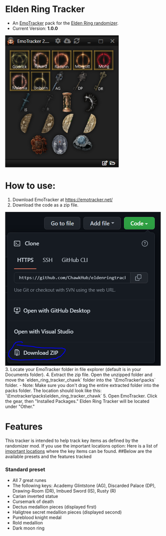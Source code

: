 # Elden Ring Tracker
- An [EmoTracker](https://emotracker.net/) pack for the [Elden Ring randomizer](https://www.nexusmods.com/eldenring/mods/428).
- Current Version: **1.0.0**
<img src="https://raw.githubusercontent.com/ChawkHub/eldenringtracker/master/emotracker.PNG">

# How to use:
1. Download EmoTracker at https://emotracker.net/
2. Download the code as a zip file.  
<img src="https://raw.githubusercontent.com/ChawkHub/eldenringtracker/master/download.PNG">  
3. Locate your EmoTracker folder in file explorer (default is in your Documents folder).  
4. Extract the zip file. Open the unzipped folder and move the `elden_ring_tracker_chawk` folder into the `\EmoTracker\packs` folder.  
   - Note: Make sure you don't drag the entire extracted folder into the packs folder. The location should look like this: `\Emotracker\packs\elden_ring_tracker_chawk`  
5. Open EmoTracker. Click the gear, then "Installed Packages." Elden Ring Tracker will be located under "Other."  

# Features
This tracker is intended to help track key items as defined by the randomizer mod. 
If you use the important locations option: Here is a list of [important locations](https://www.nexusmods.com/eldenring/articles/43) where the key items can be found.
##Below are the available presets and the features tracked
### Standard preset
- All 7 great runes
- The following keys: Academy Glintstone (AG), Discarded Palace (DP), Drawing-Room (DR), Imbued Sword (IS), Rusty (R)
- Carian inverted statue
- Cursemark of death
- Dectus medallion pieces (displayed first)
- Haligtree secret medallion pieces (displayed second)
- Pureblood knight medal
- Rold medallion
- Dark moon ring
